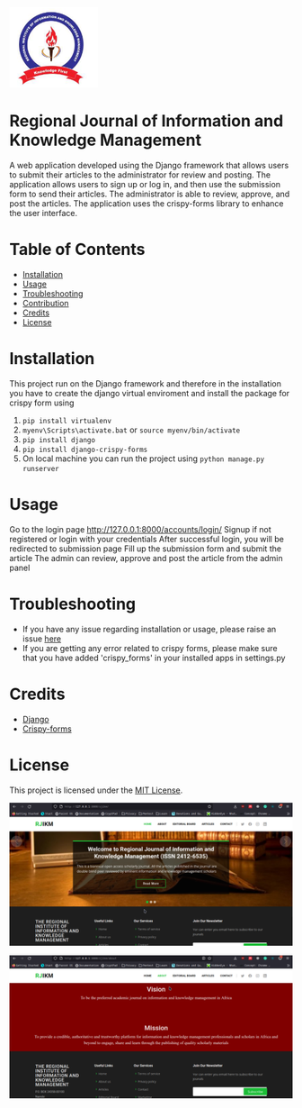 <p style="align:center">
    <img src="rjikm/static/rjikm/logo.png">
</p>

# Regional Journal of Information and Knowledge Management
A web application developed using the Django framework that allows users to submit their articles to the administrator for review and posting. The application allows users to sign up or log in, and then use the submission form to send their articles. The administrator is able to review, approve, and post the articles. The application uses the crispy-forms library to enhance the user interface.


# Table of Contents
- [Installation](#Installation)
- [Usage](#Usage)
- [Troubleshooting](#Troubleshooting)
- [Contribution](#Contribution)
- [Credits](#Credits)
- [License](#License)

# Installation
This project run on the Django framework and 
therefore in the installation you have to create
 the django virtual enviroment and install the package for 
crispy form using 
1. `pip install virtualenv`
2. `myenv\Scripts\activate.bat` or `source myenv/bin/activate`
3. `pip install django`
4. `pip install django-crispy-forms`
5. On local machine you can run the project using `python manage.py runserver`

# Usage
Go to the login page http://127.0.0.1:8000/accounts/login/
Signup if not registered or login with your credentials
After successful login, you will be redirected to submission page
Fill up the submission form and submit the article
The admin can review, approve and post the article from the admin panel

# Troubleshooting
- If you have any issue regarding installation or usage, please raise an issue [here](#https://github.com/BOSTONE069/jounal_web_application)
- If you are getting any error related to crispy forms, please make sure that you have added 'crispy_forms' in your installed apps in settings.py


# Credits
- [Django](#https://www.djangoproject.com/)
- [Crispy-forms](#https://pypi.org/project/django-crispy-forms/)

# License
This project is licensed under the [MIT License](#https://www.mit.edu/~amini/LICENSE.md).


<p style="align:center">
    <img src="RJIKM 1.png">
</p>

<p style="align:center">
    <img src="rjikm 3.png">
</p>


